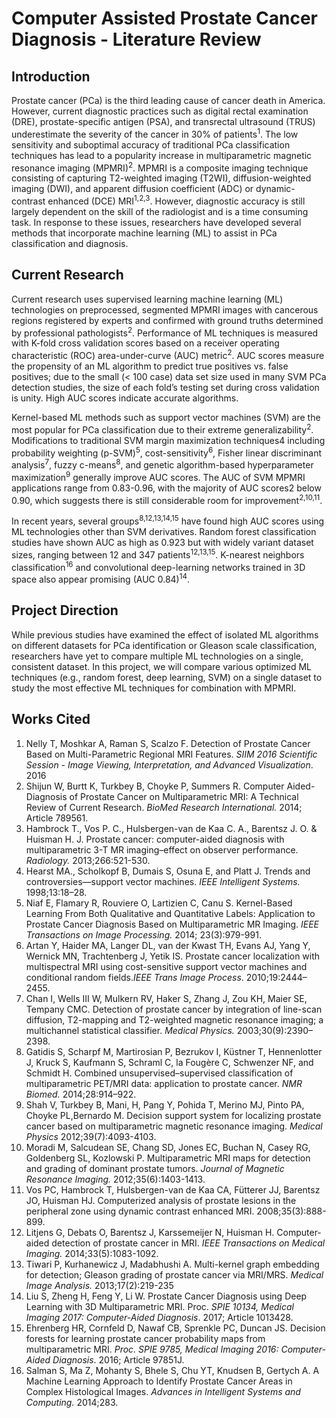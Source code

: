 # Computer Assisted Prostate Cancer Diagnosis - Literature Review

## Introduction
Prostate cancer (PCa) is the third leading cause of cancer death in America. However, current diagnostic practices such as digital rectal examination (DRE), prostate-specific antigen (PSA), and transrectal ultrasound (TRUS) underestimate the severity of the cancer in 30% of patients<sup>1</sup>. The low sensitivity and suboptimal accuracy of traditional PCa classification techniques has lead to a popularity increase in multiparametric magnetic resonance imaging (MPMRI)<sup>2</sup>. MPMRI is a composite imaging technique consisting of capturing T2-weighted imaging (T2WI), diffusion-weighted imaging (DWI), and apparent diffusion coefficient (ADC) or dynamic-contrast enhanced (DCE) MRI<sup>1,2,3</sup>. However, diagnostic accuracy is still largely dependent on the skill of the radiologist and is a time consuming task. In response to these issues, researchers have developed several methods that incorporate machine learning (ML) to assist in PCa classification and diagnosis.

## Current Research
Current research uses supervised learning machine learning (ML) technologies on preprocessed, segmented MPMRI images with cancerous regions registered by experts and confirmed with ground truths determined by professional pathologists<sup>2</sup>. Performance of ML techniques is measured with K-fold cross validation scores based on a receiver operating characteristic (ROC) area-under-curve (AUC) metric<sup>2</sup>. AUC scores measure the propensity of an ML algorithm to predict true positives vs. false positives; due to the small (< 100 case) data set size used in many SVM PCa detection studies, the size of each fold’s testing set during cross validation is unity. High AUC scores indicate accurate algorithms.

Kernel-based ML methods such as support vector machines (SVM) are the most popular for PCa classification due to their extreme generalizability<sup>2</sup>. Modifications to traditional SVM margin maximization techniques4 including probability weighting (p-SVM)<sup>5</sup>, cost-sensitivity<sup>6</sup>, Fisher linear discriminant analysis<sup>7</sup>, fuzzy c-means<sup>8</sup>, and genetic algorithm-based hyperparameter maximization<sup>9</sup> generally improve AUC scores. The AUC of SVM MPMRI applications range from 0.83-0.96, with the majority of AUC scores2 below 0.90, which suggests there is still considerable room for improvement<sup>2,10,11</sup>. 
	
In recent years, several groups<sup>8,12,13,14,15</sup> have found high AUC scores using ML technologies other than SVM derivatives. Random forest classification studies have shown AUC as high as 0.923 but with widely variant dataset sizes, ranging between 12 and 347 patients<sup>12,13,15</sup>. K-nearest neighbors classification<sup>16</sup> and convolutional deep-learning networks trained in 3D space also appear promising (AUC 0.84)<sup>14</sup>.

## Project Direction
While previous studies have examined the effect of isolated ML algorithms on different datasets for PCa identification or Gleason scale classification, researchers have yet to compare multiple ML technologies on a single, consistent dataset. In this project, we will compare various optimized ML techniques (e.g., random forest, deep learning, SVM) on a single dataset to study the most effective ML techniques for combination with MPMRI.

## Works Cited
1. Nelly T, Moshkar A, Raman S, Scalzo F. Detection of Prostate Cancer Based on  Multi-Parametric Regional MRI Features. _SIIM 2016 Scientific Session - Image Viewing, Interpretation, and Advanced Visualization_. 2016
2. Shijun W, Burtt K, Turkbey B, Choyke P, Summers R. Computer Aided-Diagnosis of Prostate Cancer on Multiparametric MRI: A Technical Review of Current Research. _BioMed Research International._ 2014; Article 789561.
3. Hambrock T., Vos P. C., Hulsbergen-van de Kaa C. A., Barentsz J. O. &amp; Huisman H. J. Prostate cancer: computer-aided diagnosis with multiparametric 3-T MR imaging–effect on observer performance. _Radiology._ 2013;266:521-530.
4. Hearst MA., Scholkopf B, Dumais S, Osuna E, and Platt J. Trends and controversies—support vector machines. _IEEE Intelligent Systems._ 1998;13:18–28.
5. Niaf E, Flamary R, Rouviere O, Lartizien C, Canu S. Kernel-Based Learning From Both Qualitative and Quantitative Labels: Application to Prostate Cancer Diagnosis Based on Multiparametric MR Imaging. _IEEE Transactions on Image Processing._ 2014; 23(3):979-991.
6. Artan Y, Haider MA, Langer DL, van der Kwast TH, Evans AJ, Yang Y, Wernick MN, Trachtenberg J, Yetik IS. Prostate cancer localization with multispectral MRI using cost-sensitive support vector machines and conditional random fields._IEEE Trans Image Process_. 2010;19:2444–2455.
7. Chan I, Wells III W, Mulkern RV, Haker S, Zhang J, Zou KH, Maier SE, Tempany CMC. Detection of prostate cancer by integration of line-scan diffusion, T2-mapping and T2-weighted magnetic resonance imaging; a multichannel statistical classifier. _Medical Physics._ 2003;30(9):2390–2398.
8. Gatidis S, Scharpf M, Martirosian P, Bezrukov I, Küstner T, Hennenlotter J, Kruck S, Kaufmann S, Schraml C, la Fougère C, Schwenzer NF, and Schmidt H. Combined unsupervised–supervised classification of multiparametric PET/MRI data: application to prostate cancer. _NMR Biomed._ 2014;28:914–922.
9. Shah V, Turkbey B, Mani, H, Pang Y, Pohida T, Merino MJ, Pinto PA, Choyke PL,Bernardo M. Decision support system for localizing prostate cancer based on multiparametric magnetic resonance imaging. _Medical Physics_ 2012;39(7):4093-4103.
10. Moradi M, Salcudean SE, Chang SD, Jones EC, Buchan N, Casey RG, Goldenberg SL, Kozlowski P. Multiparametric MRI maps for detection and grading of dominant prostate tumors. _Journal of Magnetic Resonance Imaging._ 2012;35(6):1403-1413.
11. Vos PC, Hambrock T, Hulsbergen-van de Kaa CA, Fütterer JJ, Barentsz JO, Huisman HJ. Computerized analysis of prostate lesions in the peripheral zone using dynamic contrast enhanced MRI. 2008;35(3):888-899.
12. Litjens G, Debats O, Barentsz J, Karssemeijer N, Huisman H. Computer-aided detection of prostate cancer in MRI. _IEEE Transactions on Medical Imaging._ 2014;33(5):1083-1092.
13. Tiwari P, Kurhanewicz J, Madabhushi A. Multi-kernel graph embedding for detection; Gleason grading of prostate cancer via MRI/MRS. _Medical Image Analysis._ 2013;17(2):219-235
14. Liu S, Zheng H, Feng Y, Li W. Prostate Cancer Diagnosis using Deep Learning with 3D Multiparametric MRI. Proc. _SPIE 10134, Medical Imaging 2017: Computer-Aided Diagnosis_. 2017; Article 1013428.
15. Ehrenberg HR, Cornfeld D, Nawaf CB, Sprenkle PC, Duncan JS. Decision forests for learning prostate cancer probability maps from multiparametric MRI. _Proc. SPIE 9785, Medical Imaging 2016: Computer-Aided Diagnosis_. 2016; Article 97851J.
16. Salman S, Ma Z, Mohanty S, Bhele S, Chu YT, Knudsen B, Gertych A. A Machine Learning Approach to Identify Prostate Cancer Areas in Complex Histological Images. _Advances in Intelligent Systems and Computing._ 2014;283.
